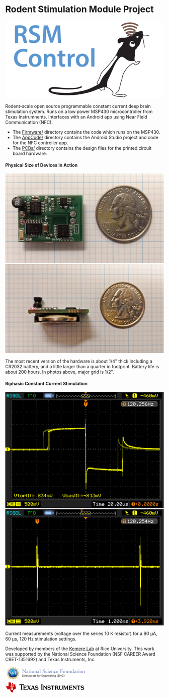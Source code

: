 Rodent Stimulation Module Project
=========

<img src="AppCode/Graphics/Feature.png">

Rodent-scale open source programmable constant current deep brain stimulation system. Runs on a
low power MSP430 microcontroller from Texas Instrumnents. Interfaces with an Android app using
Near Field Communication (NFC).

   - The [Firmware/](Firmware/) directory contains the code which runs on the MSP430. 
   - The [AppCode/](AppCode/) directory contains the Android Studio project and code for the
     NFC controller app.
   - The [PCBs/](PCBs/) directory contains the design files for the printed circuit board
     hardware.

#### Physical Size of Devices In Action
<img src="Images/ModuleTopView.png" width="512"> <img src="Images/ModuleSideView.png" width="512">

The most recent version of the hardware is about 1/4" thick including a CR2032 battery, and a
little larger than a quarter in footprint. Battery life is about 200 hours. In photos above,
major grid is 1/2".

#### Biphasic Constant Current Stimulation
<img src="Images/Waveform.png" width="512"> <img src="Images/MultiplePulses.png" width="512">

Current measurements (voltage over the series 10 K resistor)
for a 90 µA, 60 µs, 120 Hz stimulation settings.

Developed by members of the [Kemere Lab](http://rnel.rice.edu) at Rice University. This work was supported by the National Science Foundation (NSF CAREER Award CBET-1351692) and Texas Instruments, Inc.

<img src="Images/Supporters/NSF.png" width="256"> <img src="Images/Supporters/TI.png" width="256">

